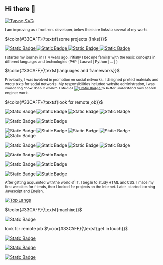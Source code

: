 ## Hi there 👋


[![Typing SVG](https://readme-typing-svg.herokuapp.com?color=%2336BCF7&lines=Frontend+developer+Vue+js+|+Pinia)](https://git.io/typing-svg)

<sub>I am improving as a front-end developer, below there are links to several of my works</sub>

$\color{#33CAFF}{\textsf{some projects (links)}}$

<a href="https://youtu.be/UEiQlzM4z2M">![Static Badge](https://img.shields.io/badge/-news-website?logo=YouTube&color=36454F)
</a>
<a href="https://youtu.be/36Chx-Gtx_g">![Static Badge](https://img.shields.io/badge/VUE%20JS%20-36454F?style=flat&logo=youtube&logoColor=fff)
 </a>
<a href="https://youtu.be/puJf7eX54kQ">![Static Badge](https://img.shields.io/badge/VUE%20JS%20%26%20PINIA%20-36454F?style=flat&logo=youtube&logoColor=fff)
 </a> 
<a href="https://youtu.be/mfWBxESYFRU">![Static Badge](https://img.shields.io/badge/HTML%20%7C%20SCSS%20-36454F?style=flat&logo=youtube&logoColor=fff)
</a> 

 
<sub>I started my journey in IT 4 years ago, initially I became familiar with the basic concepts in different languages ​​and technologies (PHP | Laravel | Python | ... | )</sub>
<sub></sub>

$\color{#33CAFF}{\textsf{languages and frameworks}}$


<sub> Previously, I was involved in promotion on social networks, I designed printed materials and wrote texts for social networks. My responsibilities included website administration, I was wondering “how does it work?”. I studied <a href="https://analytics.google.com/analytics/academy/certificate/tfIduFYxQOukx1qH0Eacgg">![Static Badge](https://img.shields.io/badge/Google%20Analytics-36454F?style=flat&logo=googleanalytics&logoColor=fff)
 <a/> to better understand how search engines work.</sub>

$\color{#33CAFF}{\textsf{look for remote job}}$


![Static Badge](https://img.shields.io/badge/JavaScript-36454F?style=flat&logo=javascript&logoColor=fff)
![Static Badge](https://img.shields.io/badge/Vue%20JS%203-36454F?style=flat&logo=vuedotjs&logoColor=fff)
![Static Badge](https://img.shields.io/badge/OPTION%20%26%20COMPOSITION%20API-36454F?style=flat&logo=vuedotjs&logoColor=fff)
![Static Badge](https://img.shields.io/badge/PINIA-36454F?style=flat&logo=vuedotjs&logoColor=fff)


![Static Badge](https://img.shields.io/badge/JSON-36454F?style=flat&logo=json&logoColor=fff)
![Static Badge](https://img.shields.io/badge/axios-36454F?style=flat&logo=axios&logoColor=fff)



![Static Badge](https://img.shields.io/badge/Node%20JS%20-36454F?style=flat&logo=nodedotjs&logoColor=fff)
![Static Badge](https://img.shields.io/badge/Express%20JS%20-36454F?style=flat&logo=express&logoColor=fff)
![Static Badge](https://img.shields.io/badge/nodemon%20-36454F?style=flat&logo=nodemon&logoColor=fff)
![Static Badge](https://img.shields.io/badge/Mongodb%20-36454F?style=flat&logo=mongodb&logoColor=fff)
![Static Badge](https://img.shields.io/badge/Postman-36454F?style=flat&logo=postman&logoColor=fff)



![Static Badge](https://img.shields.io/badge/HTML%205-36454F?style=flat&logo=html5&logoColor=fff)
![Static Badge](https://img.shields.io/badge/CSS%203-36454F?style=flat&logo=css3&logoColor=fff)
![Static Badge](https://img.shields.io/badge/SCSS-36454F?style=flat&logo=sass&logoColor=fff)
![Static Badge](https://img.shields.io/badge/SASS-36454F?style=flat&logo=sass&logoColor=fff)



![Static Badge](https://img.shields.io/badge/Adobe%20Photoshop-36454F?style=flat&logo=adobephotoshop&logoColor=fff)
![Static Badge](https://img.shields.io/badge/Canva-36454F?style=flat&logo=canva&logoColor=fff)


![Static Badge](https://img.shields.io/badge/Sublime%20Text-36454F?style=flat&logo=sublimetext&logoColor=fff)
![Static Badge](https://img.shields.io/badge/Visual%20Studio%20Code-36454F?style=flat&logo=%20&logoColor=fff)



![Static Badge](https://img.shields.io/badge/MVC%20-36454F?style=flat&logoColor=fff)
![Static Badge](https://img.shields.io/badge/Block%20Element%20Modifier%20%20-36454F?style=flat&logoColor=fff)


<sub>After getting acquainted with the world of IT, I began to study HTML and CSS. I made my first websites for friends, then I looked for projects on the Internet. Later I started learning Javascript and English.</sub>

[![Top Langs](https://github-readme-stats.vercel.app/api/top-langs/?username=eugenia-vitinschii&theme=react&layout=compact)](https://github.com/eugenia-vitinschii/github-readme-stats)

 $\color{#33CAFF}{\textsf{machine}}$
 
![Static Badge](https://img.shields.io/badge/Apple%202021%20iMac%20-36454F?style=flat&logo=apple%20&logoColor=fff)

look for remote job
 $\color{#33CAFF}{\textsf{get in touch}}$
 
<a href="https://www.linkedin.com/in/eugenia-vitincshii/"> ![Static Badge](https://img.shields.io/badge/linkedin-36454F?style=flat&logo=linkedin&logoColor=fff)
</a>
 
<a href="mailto:vitinschii.eugenia@gmail.com">![Static Badge](https://img.shields.io/badge/gmail-36454F?style=flat&logo=gmail&logoColor=fff)
</a> 

<a href="https://cert.efset.org/vbstXP">![Static Badge](https://img.shields.io/badge/english%20certification-36454F?style=flat&logo=%20&logoColor=fff)
</a> 
 
 

 
